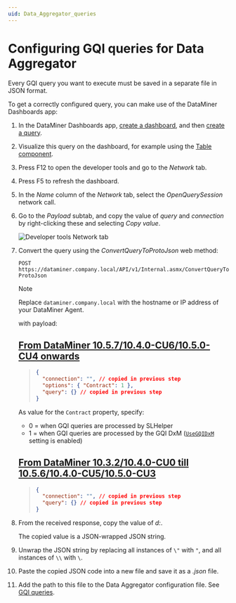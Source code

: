 ```yaml
---
uid: Data_Aggregator_queries
---
```


# Configuring GQI queries for Data Aggregator

Every GQI query you want to execute must be saved in a separate file in JSON format.

To get a correctly configured query, you can make use of the DataMiner Dashboards app:

1. In the DataMiner Dashboards app, [create a dashboard](xref:Creating_a_completely_new_dashboard), and then [create a query](xref:Creating_GQI_query).

1. Visualize this query on the dashboard, for example using the [Table component](xref:DashboardTable).

1. Press F12 to open the developer tools and go to the *Network* tab.

1. Press F5 to refresh the dashboard.

1. In the *Name* column of the *Network* tab, select the *OpenQuerySession* network call.

1. Go to the *Payload* subtab, and copy the value of *query* and *connection* by right-clicking these and selecting *Copy value*.

   ![Developer tools Network tab](~/user-guide/images/DataAggregatorCopyQuery.png)

1. Convert the query using the *ConvertQueryToProtoJson* web method:

   `POST https://dataminer.company.local/API/v1/Internal.asmx/ConvertQueryToProtoJson`

   > [!NOTE]
   > Replace `dataminer.company.local` with the hostname or IP address of your DataMiner Agent.

   with payload:

   ## [From DataMiner 10.5.7/10.4.0-CU6/10.5.0-CU4 onwards](#tab/tabid-1)

   > ``` json
   > {
   >   "connection": "", // copied in previous step
   >   "options": { "Contract": 1 },
   >   "query": {} // copied in previous step
   > }
   > ```

   As value for the `Contract` property, specify:

   * 0 = when GQI queries are processed by SLHelper
   * 1 = when GQI queries are processed by the GQI DxM ([`UseGQIDxM`](xref:Data_Aggregator_settings#GQI_DxM) setting is enabled)

   ## [From DataMiner 10.3.2/10.4.0-CU0 till 10.5.6/10.4.0-CU5/10.5.0-CU3](#tab/tabid-2)

   > ``` json
   > {
   >   "connection": "", // copied in previous step
   >   "query": {} // copied in previous step
   > }
   > ```

1. From the received response, copy the value of *d:*.

   The copied value is a JSON-wrapped JSON string.

1. Unwrap the JSON string by replacing all instances of  `\"` with `"`, and all instances of `\\` with `\`.

1. Paste the copied JSON code into a new file and save it as a *.json* file.

1. Add the path to this file to the Data Aggregator configuration file. See [GQI queries](xref:Data_Aggregator_settings#gqi-queries).
